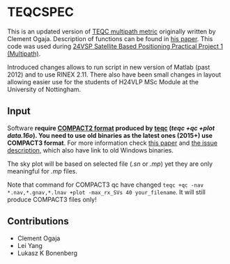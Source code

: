 # TEQCSPEC

This is an updated version of [TEQC multipath metric](http://www.mathworks.com/matlabcentral/fileexchange/12886-teqcspec/content/Teqcspec/teqcspec.m) originally written by Clement Ogaja.
Description of functions can be found in [his paper][paper]. This code was used during [24VSP Satellite Based Positioning Practical Project 1 (Multipath)](https://github.com/DfAC/TeachingSlides/tree/master/H24VLP_P1_MP).

Introduced changes allows to run script in new version of Matlab (past 2012) and to use RINEX 2.11. There also have been small changes in layout allowing easier use for the students of H24VLP MSc Module at the University of Nottingham.


## Input

Software **require [COMPACT2 format][COMPACT2_format] produced by [teqc](http://bit.ly/1KfxvZM) (*teqc +qc +plot data.16o*). You need to use old binaries as the latest ones (2015+) use COMPACT3 format**. For more information check [this paper][paper] and [the issue description](https://github.com/DfAC/TEQCSPEC/issues/2), which also have link to old Windows binaries.

The sky plot will be based on selected file (*.sn* or *.mp*) yet they are only meaningful for *.mp* files.


Note that command for COMPACT3 qc have changed  `teqc +qc -nav *.nav,*.gnav,*.lnav +plot -max_rx_SVs 40 your_filename`. It will still produce COMPACT3 files only!



## Contributions

* Clement Ogaja
* Lei Yang
* Lukasz K Bonenberg



[paper]: http://link.springer.com/article/10.1007%2Fs10291-006-0052-6 "Clement Ogaja 2007 paper"
[COMPACT2_format]: https://postal.unavco.org//pipermail/teqc/2009/000827.html
